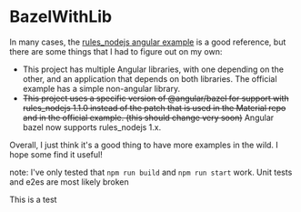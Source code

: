# BazelWithLib

In many cases, the [rules_nodejs angular example](https://github.com/bazelbuild/rules_nodejs/tree/master/examples/angular) is a good reference, but there are some things that I had to figure out on my own:
* This project has multiple Angular libraries, with one depending on the other, and an application that depends on both libraries. The official example has a simple non-angular library.
* ~~This project uses a specific version of @angular/bazel for support with rules_nodejs 1.1.0 instead of the patch that is used in the Material repo and in the official example. (this should change very soon)~~ Angular bazel now supports rules_nodejs 1.x.

Overall, I just think it's a good thing to have more examples in the wild. I hope some find it useful!


note: I've only tested that `npm run build` and `npm run start` work. Unit tests and e2es are most likely broken

This is a test
<!--stackedit_data:
eyJoaXN0b3J5IjpbLTkzMDgxOTkwMF19
-->